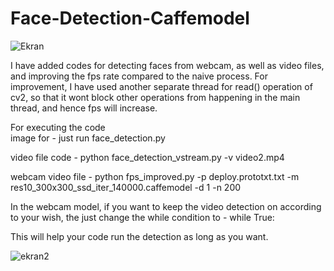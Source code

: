 # Face-Detection-Caffemodel



![Ekran](https://user-images.githubusercontent.com/96943978/175532828-b1c7b80d-c733-42c7-ac31-0affa62c9d30.png)
  
I have added codes for detecting faces from webcam, as well as video files, and improving the fps rate compared to the naive process. For improvement, I have 
used another separate thread for read() operation of cv2, so that it wont block other operations from happening in the main thread, and hence fps will increase.



For executing the code                           
  image for - just run face_detection.py
	
	
  video file code - python face_detection_vstream.py -v video2.mp4
	
	
  webcam video file - python fps_improved.py -p deploy.prototxt.txt -m res10_300x300_ssd_iter_140000.caffemodel -d 1 -n 200
  
In the webcam model, if you want to keep the video detection on according to your wish, the just change the while condition to - 
  while True:
  
This will help your code run the detection as long as you want.





![ekran2](https://user-images.githubusercontent.com/96943978/175533631-a72847a2-55ef-4a95-913a-c4bf9cce283c.png)
